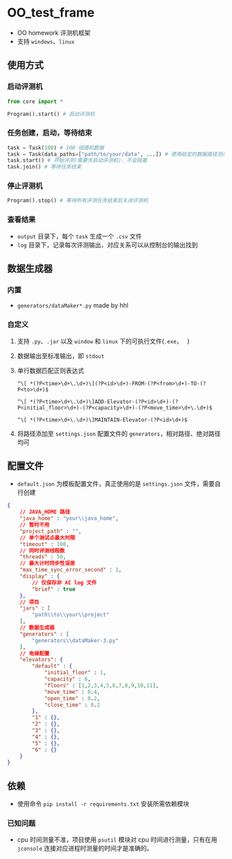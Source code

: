 # OO_test_frame

- OO homework 评测机框架
- 支持 `windows`、`linux`

## 使用方式

### 启动评测机

```python
from core import *

Program().start() # 启动评测机
```

### 任务创建，启动，等待结束

```python
task = Task(100) # 100 组随机数据
task = Task(data_paths=["path/to/your/data", ...]) # 使用给定的数据路径测试
task.start() # 开始评测(需要先启动评测机)，不会阻塞
task.join() # 等待任务结束
```

### 停止评测机

```python
Program().stop() # 等待所有评测任务结束后关闭评测机
```

### 查看结果

- `output` 目录下，每个 `task` 生成一个 `.csv` 文件
- `log` 目录下，记录每次评测输出，对应关系可以从控制台的输出找到

## 数据生成器

### 内置

- `generators/dataMaker*.py`  made by hhl

### 自定义

1. 支持 `.py`、`.jar` 以及 `window` 和 `linux` 下的可执行文件(`.exe`，` ` )

2. 数据输出至标准输出，即 `stdout`

3. 单行数据匹配正则表达式 

   `^\[ *(?P<time>\d+\.\d+)\](?P<id>\d+)-FROM-(?P<from>\d+)-TO-(?P<to>\d+)$`

   `^\[ *(?P<time>\d+\.\d+)\]ADD-Elevator-(?P<id>\d+)-(?P<initial_floor>\d+)-(?P<capacity>\d+)-(?P<move_time>\d+\.\d+)$`

   `^\[ *(?P<time>\d+\.\d+)\]MAINTAIN-Elevator-(?P<id>\d+)$`

4. 将路径添加至 `settings.json` 配置文件的 `generators`，相对路径、绝对路径均可

## 配置文件

- `default.json` 为模板配置文件，真正使用的是 `settings.json` 文件，需要自行创建

```json
{
	// JAVA_HOME 路径
	"java_home" : "your\\java_home",
	// 暂时不用
	"project_path" : "",
	// 单个测试点最大时限
	"timeout" : 100,
	// 同时评测线程数
	"threads" : 50,
	// 最大计时同步性误差
	"max_time_sync_error_second" : 1,
	"display" : {
		// 仅保存非 AC log 文件
		"brief" : true
	},
	// 项目
	"jars" : [
		"path\\to\\your\\project"
	],
	// 数据生成器
	"generators" : [
		"generators\\dataMaker-3.py"
	],
	// 电梯配置
	"elevators": {
		"default" : {
			"initial_floor" : 1,
			"capacity" : 6,
			"floors" : [1,2,3,4,5,6,7,8,9,10,11],
			"move_time" : 0.4,
			"open_time" : 0.2,
			"close_time" : 0.2
		},
		"1" : {},
		"2" : {},
		"3" : {},
		"4" : {},
		"5" : {},
		"6" : {}
	}
}
```

## 依赖

- 使用命令 `pip install -r requirements.txt` 安装所需依赖模块

### 已知问题

- cpu 时间测量不准，项目使用 `psutil` 模块对 cpu 时间进行测量，只有在用 `jconsole` 连接对应进程时测量的时间才是准确的。
